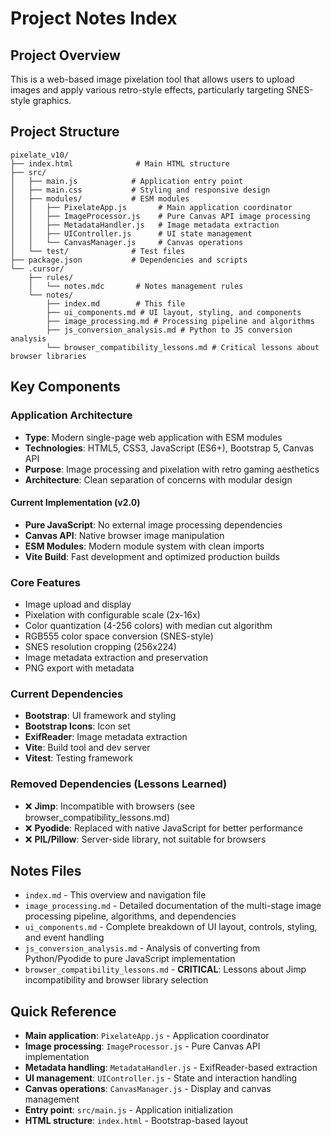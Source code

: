 # Project Notes Index

## Project Overview

This is a web-based image pixelation tool that allows users to upload images and apply various retro-style effects, particularly targeting SNES-style graphics.

## Project Structure

```
pixelate_v10/
├── index.html              # Main HTML structure
├── src/
│   ├── main.js            # Application entry point
│   ├── main.css           # Styling and responsive design
│   ├── modules/           # ESM modules
│   │   ├── PixelateApp.js       # Main application coordinator
│   │   ├── ImageProcessor.js    # Pure Canvas API image processing
│   │   ├── MetadataHandler.js   # Image metadata extraction
│   │   ├── UIController.js      # UI state management
│   │   └── CanvasManager.js     # Canvas operations
│   └── test/              # Test files
├── package.json           # Dependencies and scripts
└── .cursor/
    ├── rules/
    │   └── notes.mdc       # Notes management rules
    └── notes/
        ├── index.md        # This file
        ├── ui_components.md # UI layout, styling, and components
        ├── image_processing.md # Processing pipeline and algorithms
        ├── js_conversion_analysis.md # Python to JS conversion analysis
        └── browser_compatibility_lessons.md # Critical lessons about browser libraries
```

## Key Components

### Application Architecture

- **Type**: Modern single-page web application with ESM modules
- **Technologies**: HTML5, CSS3, JavaScript (ES6+), Bootstrap 5, Canvas API
- **Purpose**: Image processing and pixelation with retro gaming aesthetics
- **Architecture**: Clean separation of concerns with modular design

#### Current Implementation (v2.0)

- **Pure JavaScript**: No external image processing dependencies
- **Canvas API**: Native browser image manipulation
- **ESM Modules**: Modern module system with clean imports
- **Vite Build**: Fast development and optimized production builds

### Core Features

- Image upload and display
- Pixelation with configurable scale (2x-16x)
- Color quantization (4-256 colors) with median cut algorithm
- RGB555 color space conversion (SNES-style)
- SNES resolution cropping (256x224)
- Image metadata extraction and preservation
- PNG export with metadata

### Current Dependencies

- **Bootstrap**: UI framework and styling
- **Bootstrap Icons**: Icon set
- **ExifReader**: Image metadata extraction
- **Vite**: Build tool and dev server
- **Vitest**: Testing framework

### Removed Dependencies (Lessons Learned)

- ❌ **Jimp**: Incompatible with browsers (see browser_compatibility_lessons.md)
- ❌ **Pyodide**: Replaced with native JavaScript for better performance
- ❌ **PIL/Pillow**: Server-side library, not suitable for browsers

## Notes Files

- `index.md` - This overview and navigation file
- `image_processing.md` - Detailed documentation of the multi-stage image processing pipeline, algorithms, and dependencies
- `ui_components.md` - Complete breakdown of UI layout, controls, styling, and event handling
- `js_conversion_analysis.md` - Analysis of converting from Python/Pyodide to pure JavaScript implementation
- `browser_compatibility_lessons.md` - **CRITICAL**: Lessons about Jimp incompatibility and browser library selection

## Quick Reference

- **Main application**: `PixelateApp.js` - Application coordinator
- **Image processing**: `ImageProcessor.js` - Pure Canvas API implementation
- **Metadata handling**: `MetadataHandler.js` - ExifReader-based extraction
- **UI management**: `UIController.js` - State and interaction handling
- **Canvas operations**: `CanvasManager.js` - Display and canvas management
- **Entry point**: `src/main.js` - Application initialization
- **HTML structure**: `index.html` - Bootstrap-based layout
